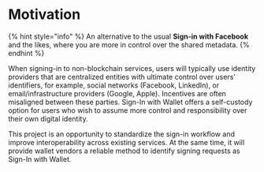 # Motivation

{% hint style="info" %}
An alternative to the usual **Sign-in with Facebook** and the likes, where you are more in control over the shared metadata.
{% endhint %}

When signing-in to non-blockchain services, users will typically use identity providers that are centralized entities with ultimate control over users' identifiers, for example, social networks (Facebook, LinkedIn), or email/infrastructure providers (Google, Apple). Incentives are often misaligned between these parties. Sign-In with Wallet offers a self-custody option for users who wish to assume more control and responsibility over their own digital identity.

This project is an opportunity to standardize the sign-in workflow and improve interoperability across existing services. At the same time, it will provide wallet vendors a reliable method to identify signing requests as Sign-In with Wallet.
